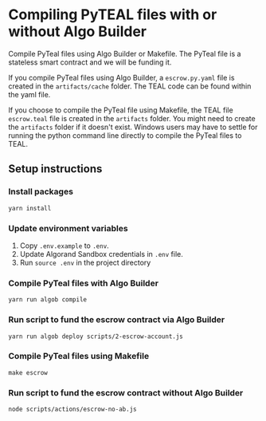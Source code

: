 # Compiling PyTEAL files with or without Algo Builder
Compile PyTeal files using Algo Builder or Makefile. The PyTeal file is a stateless smart contract and we will be funding it.

If you compile PyTeal files using Algo Builder, a `escrow.py.yaml` file is created in the `artifacts/cache` folder. The TEAL code can be found within the yaml file.

If you choose to compile the PyTeal file using Makefile, the TEAL file `escrow.teal` file is created in the `artifacts` folder. You might need to create the `artifacts` folder if it doesn't exist. Windows users may have to settle for running the python command line directly to compile the PyTeal files to TEAL.

## Setup instructions

### Install packages
```
yarn install
```

### Update environment variables
1. Copy `.env.example` to `.env`.
2. Update Algorand Sandbox credentials in `.env` file.
3. Run `source .env` in the project directory

### Compile PyTeal files with Algo Builder
```
yarn run algob compile
```

### Run script to fund the escrow contract via Algo Builder
```
yarn run algob deploy scripts/2-escrow-account.js
```

### Compile PyTeal files using Makefile
```
make escrow
```

### Run script to fund the escrow contract without Algo Builder
```
node scripts/actions/escrow-no-ab.js
```
